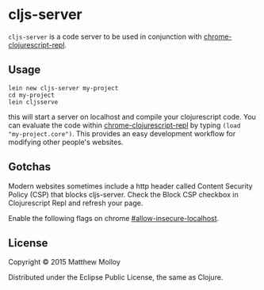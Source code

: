 # cljs-server

`cljs-server` is a code server to be used in conjunction with [chrome-clojurescript-repl](https://github.com/whamtet/chrome-clojurescript-repl).

## Usage

    lein new cljs-server my-project
    cd my-project
    lein cljsserve

this will start a server on localhost and compile your clojurescript code.  You can evaluate the code within [chrome-clojurescript-repl](https://github.com/whamtet/chrome-clojurescript-repl) by typing `(load "my-project.core")`.  This provides an easy development workflow for modifying other people's websites.

## Gotchas

Modern websites sometimes include a http header called Content Security Policy (CSP) that blocks cljs-server.  Check the Block CSP checkbox in Clojurescript Repl and refresh your page.

Enable the following flags on chrome [#allow-insecure-localhost](chrome://flags/#allow-insecure-localhost).


## License

Copyright © 2015 Matthew Molloy

Distributed under the Eclipse Public License, the same as Clojure.

